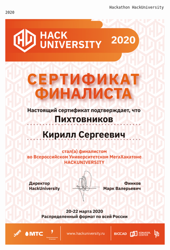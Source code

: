                                                   Hackathon HackUniversity 2020
                                        
![alt text](https://github.com/kpikhtovnikov/Hackathon-HackUniversity-2020/blob/main/%D0%A1%D0%B5%D1%80%D1%82%D0%B8%D1%84%D0%B8%D0%BA%D0%B0%D1%82.png)
